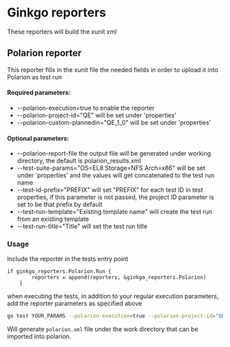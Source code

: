 # Ginkgo reporters

These reporters will build the xunit xml


## Polarion reporter
This reporter fills in the xunit file the needed fields in order to upload it into Polarion as test run

#### Required parameters:
- --polarion-execution=true to enable the reporter
- --polarion-project-id="QE" will be set under 'properties'
- --polarion-custom-plannedin="QE_1_0" will be set under 'properties'

#### Optional parameters:
- --polarion-report-file the output file will be generated under working directory, the default is polarion_results.xml
- --test-suite-params="OS=EL8 Storage=NFS Arch=x86" will be set under 'properties' and the values will get concatenated to the test run name 
- --test-id-prefix="PREFIX" will set "PREFIX" for each test ID in test properties, if this parameter is not passed, the project ID parameter is set to be that prefix by default
- --test-run-template="Existing template name" will create the test run from an existing template
- --test-run-title="Title" will set the test run title

### Usage

Include the reporter in the tests entry point
```
if ginkgo_reporters.Polarion.Run {
		reporters = append(reporters, &ginkgo_reporters.Polarion)
	}
```

when executing the tests, in addition to your regular execution parameters,
add the reporter parameters as specified above

``` bash
go test YOUR_PARAMS --polarion-execution=true --polarion-project-id="QE" --polarion-custom-plannedin="QE_1_0" --polarion-report-file="polarion.xml"
```
Will generate `polarion.xml` file under the work directory that can be imported into polarion.
